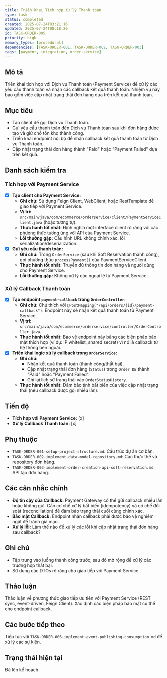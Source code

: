 ```yaml
---
title: Triển khai Tích hợp Xử lý Thanh toán
type: task
status: completed
created: 2025-07-24T03:21:16
updated: 2025-07-24T08:18:20
id: TASK-ORDER-005
priority: high
memory_types: [procedural]
dependencies: [TASK-ORDER-001, TASK-ORDER-002, TASK-ORDER-003]
tags: [payment, integration, order-service]
---
```


## Mô tả

Triển khai tích hợp với Dịch vụ Thanh toán (Payment Service) để xử lý các yêu cầu thanh toán và nhận các callback kết quả thanh toán. Nhiệm vụ này bao gồm việc cập nhật trạng thái đơn hàng dựa trên kết quả thanh toán.

## Mục tiêu

*   Tạo client để gọi Dịch vụ Thanh toán.
*   Gửi yêu cầu thanh toán đến Dịch vụ Thanh toán sau khi đơn hàng được tạo và giữ chỗ tồn kho thành công.
*   Triển khai endpoint nội bộ để nhận callback kết quả thanh toán từ Dịch vụ Thanh toán.
*   Cập nhật trạng thái đơn hàng thành "Paid" hoặc "Payment Failed" dựa trên kết quả.

## Danh sách kiểm tra

### Tích hợp với Payment Service
- [x] **Tạo client cho Payment Service:**
    - **Ghi chú:** Sử dụng Feign Client, WebClient, hoặc RestTemplate để giao tiếp với Payment Service.
    - **Vị trí:** `src/main/java/com/ecommerce/orderservice/client/PaymentServiceClient.java` (hoặc tương tự).
    - **Thực hành tốt nhất:** Định nghĩa một interface client rõ ràng với các phương thức tương ứng với API của Payment Service.
    - **Lỗi thường gặp:** Cấu hình URL không chính xác, lỗi serialization/deserialization.
- [x] **Gửi yêu cầu thanh toán:**
    - **Ghi chú:** Trong `OrderService` (sau khi Soft Reservation thành công), gọi phương thức `processPayment()` của PaymentServiceClient.
    - **Thực hành tốt nhất:** Truyền đủ thông tin đơn hàng và người dùng cho Payment Service.
    - **Lỗi thường gặp:** Không xử lý các ngoại lệ từ Payment Service.

### Xử lý Callback Thanh toán
- [x] **Tạo endpoint `payment-callback` trong `OrderController`:**
    - **Ghi chú:** Chú thích với `@PostMapping("/api/orders/{id}/payment-callback")`. Endpoint này sẽ nhận kết quả thanh toán từ Payment Service.
    - **Vị trí:** `src/main/java/com/ecommerce/orderservice/controller/OrderController.java`.
    - **Thực hành tốt nhất:** Bảo vệ endpoint này bằng các biện pháp bảo mật thích hợp (ví dụ: IP whitelist, shared secret) vì nó là callback từ hệ thống bên ngoài.
- [x] **Triển khai logic xử lý callback trong `OrderService`:**
    - **Ghi chú:**
        *   Nhận kết quả thanh toán (thành công/thất bại).
        *   Cập nhật trạng thái đơn hàng (`Status`) trong `Order DB` thành "Paid" hoặc "Payment Failed".
        *   Ghi lại lịch sử trạng thái vào `OrderStatusHistory`.
    - **Thực hành tốt nhất:** Đảm bảo tính bất biến của việc cập nhật trạng thái (nếu callback được gọi nhiều lần).

## Tiến độ

*   **Tích hợp với Payment Service:** [x]
*   **Xử lý Callback Thanh toán:** [x]

## Phụ thuộc

*   `TASK-ORDER-001-setup-project-structure.md`: Cấu trúc dự án cơ bản.
*   `TASK-ORDER-002-implement-data-model-repository.md`: Các thực thể và repository đơn hàng.
*   `TASK-ORDER-003-implement-order-creation-api-soft-reservation.md`: API tạo đơn hàng.

## Các cân nhắc chính

*   **Độ tin cậy của Callback:** Payment Gateway có thể gửi callback nhiều lần hoặc không gửi. Cần cơ chế xử lý bất biến (idempotency) và cơ chế đối soát (reconciliation) để đảm bảo trạng thái cuối cùng chính xác.
*   **Bảo mật Callback:** Endpoint nhận callback phải được bảo vệ nghiêm ngặt để tránh giả mạo.
*   **Xử lý lỗi:** Làm thế nào để xử lý các lỗi khi cập nhật trạng thái đơn hàng sau callback?

## Ghi chú

*   Tập trung vào luồng thành công trước, sau đó mở rộng để xử lý các trường hợp thất bại.
*   Sử dụng các DTOs rõ ràng cho giao tiếp với Payment Service.

## Thảo luận

Thảo luận về phương thức giao tiếp ưu tiên với Payment Service (REST sync, event-driven, Feign Client). Xác định các biện pháp bảo mật cụ thể cho endpoint callback.

## Các bước tiếp theo

Tiếp tục với `TASK-ORDER-006-implement-event-publishing-consumption.md` để xử lý các sự kiện.

## Trạng thái hiện tại

Đã lên kế hoạch.
